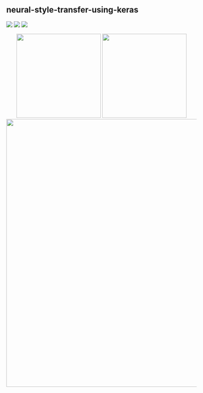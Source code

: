 ## neural-style-transfer-using-keras

![](https://raw.githubusercontent.com/massquantity/neural-style-transfer-using-keras/master/image/8.png)
![](https://raw.githubusercontent.com/massquantity/neural-style-transfer-using-keras/master/image/9.png)
![](https://raw.githubusercontent.com/massquantity/neural-style-transfer-using-keras/master/image/10.png)



<div align="center">
 <img src="https://raw.githubusercontent.com/massquantity/neural-style-transfer-using-keras/master/image/8.png" height="223px">
 <img src="https://raw.githubusercontent.com/massquantity/neural-style-transfer-using-keras/master/image/9.png" height="223px">
 <img src="https://raw.githubusercontent.com/massquantity/neural-style-transfer-using-keras/master/image/10.png" width="710px">
</div>
